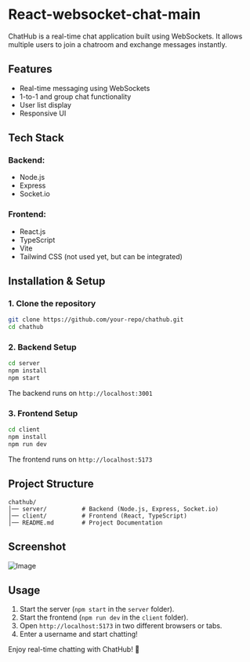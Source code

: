 # React-websocket-chat-main

ChatHub is a real-time chat application built using WebSockets. It allows multiple users to join a chatroom and exchange messages instantly.

## Features
- Real-time messaging using WebSockets
- 1-to-1 and group chat functionality
- User list display
- Responsive UI

## Tech Stack
### Backend:
- Node.js
- Express
- Socket.io

### Frontend:
- React.js
- TypeScript
- Vite
- Tailwind CSS (not used yet, but can be integrated)

## Installation & Setup

### 1. Clone the repository
```sh
git clone https://github.com/your-repo/chathub.git
cd chathub
```

### 2. Backend Setup
```sh
cd server
npm install
npm start
```
The backend runs on `http://localhost:3001`

### 3. Frontend Setup
```sh
cd client
npm install
npm run dev
```
The frontend runs on `http://localhost:5173`

## Project Structure
```
chathub/
│── server/          # Backend (Node.js, Express, Socket.io)
│── client/          # Frontend (React, TypeScript)
│── README.md        # Project Documentation
```

## Screenshot
![Image](https://github.com/user-attachments/assets/2b1bed86-43bc-4076-b330-fba1aefe15a3)

## Usage
1. Start the server (`npm start` in the `server` folder).
2. Start the frontend (`npm run dev` in the `client` folder).
3. Open `http://localhost:5173` in two different browsers or tabs.
4. Enter a username and start chatting!

Enjoy real-time chatting with ChatHub! 🚀

